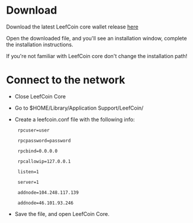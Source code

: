 
# Download

Download the latest LeefCoin core wallet release [here](https://github.com/LeefCoin/LeefCoin/releases/download/1.0/LeefCoinMacOS.dmg)

Open the downloaded file, and you'll see an installation window, complete the installation instructions.

If you're not familiar with LeefCoin core don't change the installation path!

# Connect to the network

* Close LeefCoin Core

* Go to $HOME/Library/Application Support/LeefCoin/

* Create a leefcoin.conf file with the following info:


       rpcuser=user

       rpcpassword=password

       rpcbind=0.0.0.0

       rpcallowip=127.0.0.1

       listen=1

       server=1
       
       addnode=104.248.117.139
       
       addnode=46.101.93.246



* Save the file, and open LeefCoin Core.




